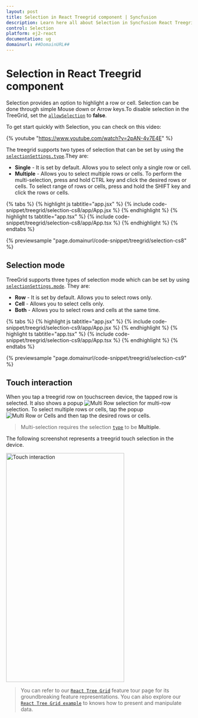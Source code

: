 ```yaml
---
layout: post
title: Selection in React Treegrid component | Syncfusion
description: Learn here all about Selection in Syncfusion React Treegrid component of Syncfusion Essential JS 2 and more.
control: Selection 
platform: ej2-react
documentation: ug
domainurl: ##DomainURL##
---
```


# Selection in React Treegrid component

Selection provides an option to highlight a row or cell. Selection can be done through simple Mouse down or Arrow keys.To disable selection in the TreeGrid, set the [`allowSelection`](https://ej2.syncfusion.com/react/documentation/api/treegrid/#allowselection) to **false**.

To get start quickly with Selection, you can check on this video:

{% youtube "https://www.youtube.com/watch?v=2pAN-4v7E4E" %}

The treegrid supports two types of selection that can be set by using the [`selectionSettings.type`](https://ej2.syncfusion.com/react/documentation/api/treegrid/selectionSettings/#type).They are:

* **Single** - It is set by default. Allows you to select only a single row or cell.
* **Multiple** - Allows you to select multiple rows or cells.
To perform the multi-selection, press and hold CTRL key and click the desired rows or cells.
To select range of rows or cells, press and hold the SHIFT key and click the rows or cells.

{% tabs %}
{% highlight js tabtitle="app.jsx" %}
{% include code-snippet/treegrid/selection-cs8/app/App.jsx %}
{% endhighlight %}
{% highlight ts tabtitle="app.tsx" %}
{% include code-snippet/treegrid/selection-cs8/app/App.tsx %}
{% endhighlight %}
{% endtabs %}

 {% previewsample "page.domainurl/code-snippet/treegrid/selection-cs8" %}

## Selection mode

TreeGrid supports three types of selection mode which can be set by using [`selectionSettings.mode`](https://ej2.syncfusion.com/react/documentation/api/treegrid/selectionSettings/#mode). They are:

* **Row** - It is set by default. Allows you to select rows only.
* **Cell** - Allows you to select cells only.
* **Both** - Allows you to select rows and cells at the same time.

{% tabs %}
{% highlight js tabtitle="app.jsx" %}
{% include code-snippet/treegrid/selection-cs9/app/App.jsx %}
{% endhighlight %}
{% highlight ts tabtitle="app.tsx" %}
{% include code-snippet/treegrid/selection-cs9/app/App.tsx %}
{% endhighlight %}
{% endtabs %}

 {% previewsample "page.domainurl/code-snippet/treegrid/selection-cs9" %}

## Touch interaction

When you tap a treegrid row on touchscreen device, the tapped row is selected. It also shows a popup ![Multi Row selection](images/selection.jpg)  for multi-row selection. To select multiple rows or cells, tap the popup![Multi Row or Cells](images/mselection.jpg)  and then tap the desired rows or cells.

> Multi-selection requires the selection [`type`](https://ej2.syncfusion.com/react/documentation/api/treegrid/selectionSettings/#type) to be **Multiple**.

The following screenshot represents a treegrid touch selection in the device.

<!-- markdownlint-disable MD033 -->
<img src="../../images/touch-selection.png" alt="Touch interaction" style="width:320px;height: 620px">
<!-- markdownlint-enable MD033 -->

> You can refer to our [`React Tree Grid`](https://www.syncfusion.com/react-ui-components/react-tree-grid) feature tour page for its groundbreaking feature representations. You can also explore our [`React Tree Grid example`](https://ej2.syncfusion.com/react/demos/#/material/treegrid/treegrid-overview) to knows how to present and manipulate data.